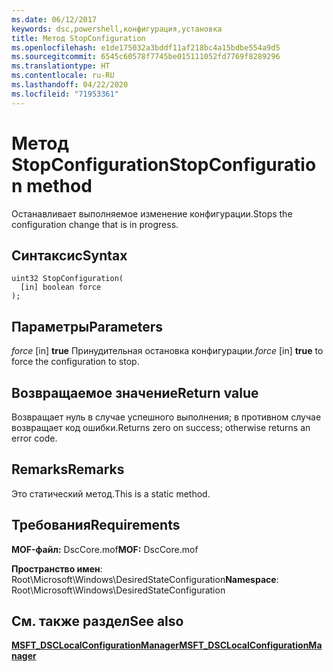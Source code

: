 ```yaml
---
ms.date: 06/12/2017
keywords: dsc,powershell,конфигурация,установка
title: Метод StopConfiguration
ms.openlocfilehash: e1de175032a3bddf11af218bc4a15bdbe554a9d5
ms.sourcegitcommit: 6545c60578f7745be015111052fd7769f8289296
ms.translationtype: HT
ms.contentlocale: ru-RU
ms.lasthandoff: 04/22/2020
ms.locfileid: "71953361"
---
```

# <a name="stopconfiguration-method"></a><span data-ttu-id="eb15a-103">Метод StopConfiguration</span><span class="sxs-lookup"><span data-stu-id="eb15a-103">StopConfiguration method</span></span>

<span data-ttu-id="eb15a-104">Останавливает выполняемое изменение конфигурации.</span><span class="sxs-lookup"><span data-stu-id="eb15a-104">Stops the configuration change that is in progress.</span></span>

## <a name="syntax"></a><span data-ttu-id="eb15a-105">Синтаксис</span><span class="sxs-lookup"><span data-stu-id="eb15a-105">Syntax</span></span>

```mof
uint32 StopConfiguration(
  [in] boolean force
);
```

## <a name="parameters"></a><span data-ttu-id="eb15a-106">Параметры</span><span class="sxs-lookup"><span data-stu-id="eb15a-106">Parameters</span></span>

<span data-ttu-id="eb15a-107">*force* \[in\] **true** Принудительная остановка конфигурации.</span><span class="sxs-lookup"><span data-stu-id="eb15a-107">*force* \[in\] **true** to force the configuration to stop.</span></span>

## <a name="return-value"></a><span data-ttu-id="eb15a-108">Возвращаемое значение</span><span class="sxs-lookup"><span data-stu-id="eb15a-108">Return value</span></span>

<span data-ttu-id="eb15a-109">Возвращает нуль в случае успешного выполнения; в противном случае возвращает код ошибки.</span><span class="sxs-lookup"><span data-stu-id="eb15a-109">Returns zero on success; otherwise returns an error code.</span></span>

## <a name="remarks"></a><span data-ttu-id="eb15a-110">Remarks</span><span class="sxs-lookup"><span data-stu-id="eb15a-110">Remarks</span></span>

<span data-ttu-id="eb15a-111">Это статический метод.</span><span class="sxs-lookup"><span data-stu-id="eb15a-111">This is a static method.</span></span>

## <a name="requirements"></a><span data-ttu-id="eb15a-112">Требования</span><span class="sxs-lookup"><span data-stu-id="eb15a-112">Requirements</span></span>

<span data-ttu-id="eb15a-113">**MOF-файл:** DscCore.mof</span><span class="sxs-lookup"><span data-stu-id="eb15a-113">**MOF:** DscCore.mof</span></span>

<span data-ttu-id="eb15a-114">**Пространство имен**: Root\Microsoft\Windows\DesiredStateConfiguration</span><span class="sxs-lookup"><span data-stu-id="eb15a-114">**Namespace**: Root\Microsoft\Windows\DesiredStateConfiguration</span></span>

## <a name="see-also"></a><span data-ttu-id="eb15a-115">См. также раздел</span><span class="sxs-lookup"><span data-stu-id="eb15a-115">See also</span></span>

[<span data-ttu-id="eb15a-116">**MSFT_DSCLocalConfigurationManager**</span><span class="sxs-lookup"><span data-stu-id="eb15a-116">**MSFT_DSCLocalConfigurationManager**</span></span>](msft-dsclocalconfigurationmanager.md)
